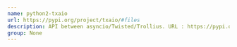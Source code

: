 ```yaml
---
name: python2-txaio
url: https://pypi.org/project/txaio/#files
description: API between asyncio/Twisted/Trollius. URL : https://pypi.org/project/txaio/#files Groups : None
group: None
---
```

